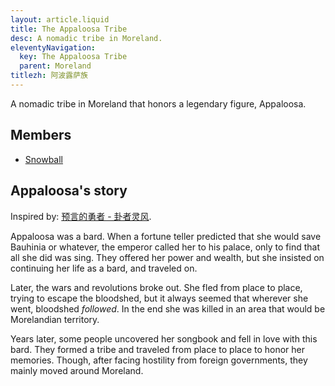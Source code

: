 ```yaml
---
layout: article.liquid
title: The Appaloosa Tribe
desc: A nomadic tribe in Moreland.
eleventyNavigation:
  key: The Appaloosa Tribe
  parent: Moreland
titlezh: 阿波露萨族
---
```


A nomadic tribe in Moreland that honors a legendary figure, Appaloosa.

## Members

- [Snowball](/characters/snowball/)

## Appaloosa's story

Inspired by: [预言的勇者 - 卦者灵风](https://www.bilibili.com/video/BV1Zf4y1Z75m/).

Appaloosa was a bard. When a fortune teller predicted that she would save Bauhinia or whatever, the emperor called her to his palace, only to find that all she did was sing. They offered her power and wealth, but she insisted on continuing her life as a bard, and traveled on.

Later, the wars and revolutions broke out. She fled from place to place, trying to escape the bloodshed, but it always seemed that wherever she went, bloodshed *followed*. In the end she was killed in an area that would be Morelandian territory.

Years later, some people uncovered her songbook and fell in love with this bard. They formed a tribe and traveled from place to place to honor her memories. Though, after facing hostility from foreign governments, they mainly moved around Moreland.
